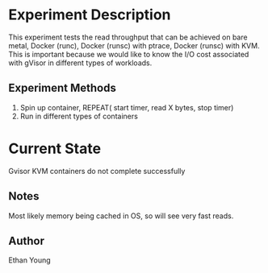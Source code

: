 # Experiment Description

This experiment tests the read throughput that can be achieved on bare metal, Docker (runc), Docker (runsc) with ptrace, Docker (runsc) with KVM. This is important because we would like to know the I/O cost associated with gVisor in different types of workloads.

## Experiment Methods

1) Spin up container, REPEAT( start timer, read X bytes, stop timer)
2) Run in different types of containers

# Current State

Gvisor KVM containers do not complete successfully

## Notes
Most likely memory being cached in OS, so will see very fast reads.

## Author

Ethan Young
